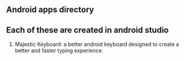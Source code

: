 Android apps directory
---
Each of these are created in android studio
---
1. Majestic Keyboard: a better android keyboard designed to create a better and faster typing experience.
